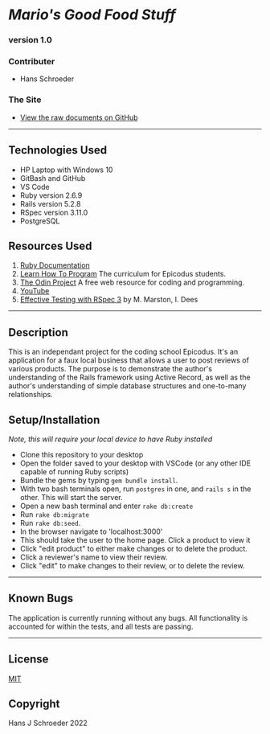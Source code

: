 # _Mario's Good Food Stuff_
### version 1.0

### Contributer
* Hans Schroeder

### The Site
* [View the raw documents on GitHub](https://github.com/hajschroeder/ruby_cr4)
---

## Technologies Used
* HP Laptop with Windows 10
* GitBash and GitHub
* VS Code
* Ruby version 2.6.9
* Rails version 5.2.8
* RSpec version 3.11.0
* PostgreSQL

## Resources Used
1. [Ruby Documentation](https://ruby-doc.org/) 
1. [Learn How To Program](https://learnhowtoprogram.com) The curriculum for Epicodus students.
1. [The Odin Project](https://theodinproject.com) A free web resource for coding and programming.
1. [YouTube](www.youtube.com)
1. [Effective Testing with RSpec 3](https://pragprog.com/titles/rspec3/effective-testing-with-rspec-3/) by M. Marston, I. Dees

---

## Description

This is an independant project for the coding school Epicodus. It's an application for a faux local business that allows a user to post reviews of various products. The purpose is to demonstrate the author's understanding of the Rails framework using Active Record, as well as the author's understanding of simple database structures and one-to-many relationships. 

## Setup/Installation
_Note, this will require your local device to have Ruby installed_
* Clone this repository to your desktop
* Open the folder saved to your desktop with VSCode (or any other IDE capable of running Ruby scripts)
* Bundle the gems by typing `gem bundle install`. 
* With two bash terminals open, run `postgres` in one, and `rails s` in the other. This will start the server.
* Open a new bash terminal and enter `rake db:create`
* Run `rake db:migrate`
* Run `rake db:seed`. 
* In the browser navigate to 'localhost:3000'
* This should take the user to the home page. Click a product to view it  
* Click "edit product" to either make changes or to delete the product.  
* Click a reviewer's name to view their review. 
* Click "edit" to make changes to their review, or to delete the review. 
___

## Known Bugs
The application is currently running without any bugs. All functionality is accounted for within the tests, and all tests are passing. 



---

## License 
[MIT](https://choosealicense.com/licenses/mit/)

## Copyright
Hans J Schroeder 2022